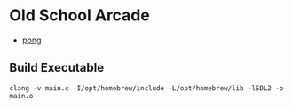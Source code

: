 # Old School Arcade

- [pong](./pong)

## Build Executable

```
clang -v main.c -I/opt/homebrew/include -L/opt/homebrew/lib -lSDL2 -o main.o
```
